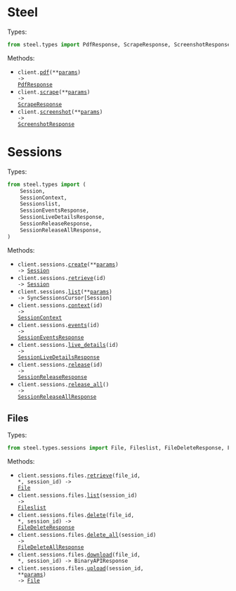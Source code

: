 # Steel

Types:

```python
from steel.types import PdfResponse, ScrapeResponse, ScreenshotResponse
```

Methods:

- <code title="post /v1/pdf">client.<a href="./src/steel/_client.py">pdf</a>(\*\*<a href="src/steel/types/client_pdf_params.py">params</a>) -> <a href="./src/steel/types/pdf_response.py">PdfResponse</a></code>
- <code title="post /v1/scrape">client.<a href="./src/steel/_client.py">scrape</a>(\*\*<a href="src/steel/types/client_scrape_params.py">params</a>) -> <a href="./src/steel/types/scrape_response.py">ScrapeResponse</a></code>
- <code title="post /v1/screenshot">client.<a href="./src/steel/_client.py">screenshot</a>(\*\*<a href="src/steel/types/client_screenshot_params.py">params</a>) -> <a href="./src/steel/types/screenshot_response.py">ScreenshotResponse</a></code>

# Sessions

Types:

```python
from steel.types import (
    Session,
    SessionContext,
    Sessionslist,
    SessionEventsResponse,
    SessionLiveDetailsResponse,
    SessionReleaseResponse,
    SessionReleaseAllResponse,
)
```

Methods:

- <code title="post /v1/sessions">client.sessions.<a href="./src/steel/resources/sessions/sessions.py">create</a>(\*\*<a href="src/steel/types/session_create_params.py">params</a>) -> <a href="./src/steel/types/session.py">Session</a></code>
- <code title="get /v1/sessions/{id}">client.sessions.<a href="./src/steel/resources/sessions/sessions.py">retrieve</a>(id) -> <a href="./src/steel/types/session.py">Session</a></code>
- <code title="get /v1/sessions">client.sessions.<a href="./src/steel/resources/sessions/sessions.py">list</a>(\*\*<a href="src/steel/types/session_list_params.py">params</a>) -> SyncSessionsCursor[Session]</code>
- <code title="get /v1/sessions/{id}/context">client.sessions.<a href="./src/steel/resources/sessions/sessions.py">context</a>(id) -> <a href="./src/steel/types/session_context.py">SessionContext</a></code>
- <code title="get /v1/sessions/{id}/events">client.sessions.<a href="./src/steel/resources/sessions/sessions.py">events</a>(id) -> <a href="./src/steel/types/session_events_response.py">SessionEventsResponse</a></code>
- <code title="get /v1/sessions/{id}/live-details">client.sessions.<a href="./src/steel/resources/sessions/sessions.py">live_details</a>(id) -> <a href="./src/steel/types/session_live_details_response.py">SessionLiveDetailsResponse</a></code>
- <code title="post /v1/sessions/{id}/release">client.sessions.<a href="./src/steel/resources/sessions/sessions.py">release</a>(id) -> <a href="./src/steel/types/session_release_response.py">SessionReleaseResponse</a></code>
- <code title="post /v1/sessions/release">client.sessions.<a href="./src/steel/resources/sessions/sessions.py">release_all</a>() -> <a href="./src/steel/types/session_release_all_response.py">SessionReleaseAllResponse</a></code>

## Files

Types:

```python
from steel.types.sessions import File, Fileslist, FileDeleteResponse, FileDeleteAllResponse
```

Methods:

- <code title="get /v1/sessions/{sessionId}/files/{fileId}">client.sessions.files.<a href="./src/steel/resources/sessions/files.py">retrieve</a>(file_id, \*, session_id) -> <a href="./src/steel/types/sessions/file.py">File</a></code>
- <code title="get /v1/sessions/{sessionId}/files">client.sessions.files.<a href="./src/steel/resources/sessions/files.py">list</a>(session_id) -> <a href="./src/steel/types/sessions/fileslist.py">Fileslist</a></code>
- <code title="delete /v1/sessions/{sessionId}/files/{fileId}">client.sessions.files.<a href="./src/steel/resources/sessions/files.py">delete</a>(file_id, \*, session_id) -> <a href="./src/steel/types/sessions/file_delete_response.py">FileDeleteResponse</a></code>
- <code title="delete /v1/sessions/{sessionId}/files">client.sessions.files.<a href="./src/steel/resources/sessions/files.py">delete_all</a>(session_id) -> <a href="./src/steel/types/sessions/file_delete_all_response.py">FileDeleteAllResponse</a></code>
- <code title="get /v1/sessions/{sessionId}/files/{fileId}/download">client.sessions.files.<a href="./src/steel/resources/sessions/files.py">download</a>(file_id, \*, session_id) -> BinaryAPIResponse</code>
- <code title="post /v1/sessions/{sessionId}/files">client.sessions.files.<a href="./src/steel/resources/sessions/files.py">upload</a>(session_id, \*\*<a href="src/steel/types/sessions/file_upload_params.py">params</a>) -> <a href="./src/steel/types/sessions/file.py">File</a></code>
